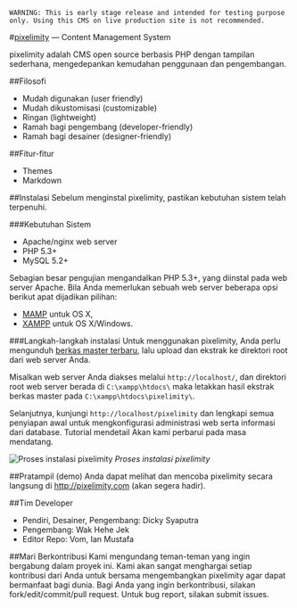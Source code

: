 `WARNING: This is early stage release and intended for testing purpose only. Using this CMS on live production site is not recommended.`


#[pixelimity](http://pixelimity.com) — Content Management System

pixelimity adalah CMS open source berbasis PHP dengan tampilan sederhana, mengedepankan kemudahan penggunaan dan pengembangan.

##Filosofi
* Mudah digunakan (user friendly)
* Mudah dikustomisasi (customizable)
* Ringan (lightweight)
* Ramah bagi pengembang (developer-friendly)
* Ramah bagi desainer (designer-friendly)

##Fitur-fitur
* Themes
* Markdown

##Instalasi
Sebelum menginstal pixelimity, pastikan kebutuhan sistem telah terpenuhi.

###Kebutuhan Sistem
* Apache/nginx web server
* PHP 5.3+ 
* MySQL 5.2+

Sebagian besar pengujian mengandalkan PHP 5.3+, yang diinstal pada web server Apache. Bila Anda memerlukan sebuah web server beberapa opsi berikut apat dijadikan pilihan:
* [MAMP](http://www.mamp.info/en/downloads/index.html) untuk OS X,
* [XAMPP](http://www.apachefriends.org/en/xampp.html) untuk OS X/Windows.

###Langkah-langkah instalasi
Untuk menggunakan pixelimity, Anda perlu mengunduh [berkas master terbaru](https://github.com/pixelimity/pixelimity/archive/master.zip), lalu upload dan ekstrak ke direktori root dari web server Anda.

Misalkan web server Anda diakses melalui `http://localhost/`, dan direktori root web server berada di `C:\xampp\htdocs\` maka letakkan hasil ekstrak berkas master pada `C:\xampp\htdocs\pixelimity\`.

Selanjutnya, kunjungi `http://localhost/pixelimity` dan lengkapi semua penyiapan awal untuk mengkonfigurasi administrasi web serta informasi dari database. Tutorial mendetail Akan kami perbarui pada masa mendatang.

![Proses instalasi pixelimity](https://51109c86c228c6861d2ad74e213336b5d4b09161.googledrive.com/host/0B2o_BOAOc-rqR1dVanBZZDQwaHM/pixelimity.jpg)
*Proses instalasi pixelimity*

##Pratampil (demo)
Anda dapat melihat dan mencoba pixelimity secara langsung di http://pixelimity.com (akan segera hadir).

##Tim Developer
* Pendiri, Desainer, Pengembang: Dicky Syaputra 
* Pengembang: Wak Hehe Jek
* Editor Repo: Vom, Ian Mustafa

##Mari Berkontribusi
Kami mengundang teman-teman yang ingin bergabung dalam proyek ini. Kami akan sangat menghargai setiap kontribusi dari Anda untuk bersama mengembangkan pixelimity agar dapat bermanfaat bagi dunia. Bagi Anda yang ingin berkontribusi, silakan fork/edit/commit/pull request. Untuk bug report, silakan submit issues.
